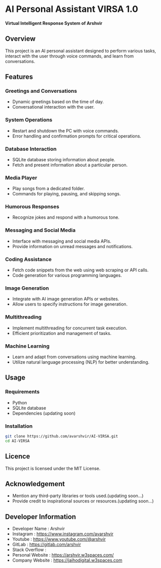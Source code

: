 # AI Personal Assistant VIRSA 1.0
#### Virtual Intelligent Response System of Arshvir

## Overview

This project is an AI personal assistant designed to perform various tasks, interact with the user through voice commands, and learn from conversations.

## Features

### Greetings and Conversations

- Dynamic greetings based on the time of day.
- Conversational interaction with the user.

### System Operations

- Restart and shutdown the PC with voice commands.
- Error handling and confirmation prompts for critical operations.

### Database Interaction

- SQLite database storing information about people.
- Fetch and present information about a particular person.

### Media Player

- Play songs from a dedicated folder.
- Commands for playing, pausing, and skipping songs.

### Humorous Responses

- Recognize jokes and respond with a humorous tone.

### Messaging and Social Media

- Interface with messaging and social media APIs.
- Provide information on unread messages and notifications.

### Coding Assistance

- Fetch code snippets from the web using web scraping or API calls.
- Code generation for various programming languages.

### Image Generation

- Integrate with AI image generation APIs or websites.
- Allow users to specify instructions for image generation.

### Multithreading

- Implement multithreading for concurrent task execution.
- Efficient prioritization and management of tasks.

### Machine Learning

- Learn and adapt from conversations using machine learning.
- Utilize natural language processing (NLP) for better understanding.

## Usage

### Requirements

- Python
- SQLite database
- Dependencies (updating soon)

### Installation

```bash
git clone https://github.com/avarshvir/AI-VIRSA.git
cd AI-VIRSA
```
## Licence
This project is licensed under the MIT License.

## Acknowledgement
- Mention any third-party libraries or tools used.(updating soon...)
- Provide credit to inspirational sources or resources.(updating soon...)

## Developer Information
- Developer Name : Arshvir
- Instagram : https://www.instagram.com/avarshvir
- Youtube : https://www.youtube.com/@arshvir
- GitLab : https://gitlab.com/arshvir
- Stack Overflow :
- Personal Website : https://arshvir.w3spaces.com/
- Company Website : https://jaihodigital.w3spaces.com